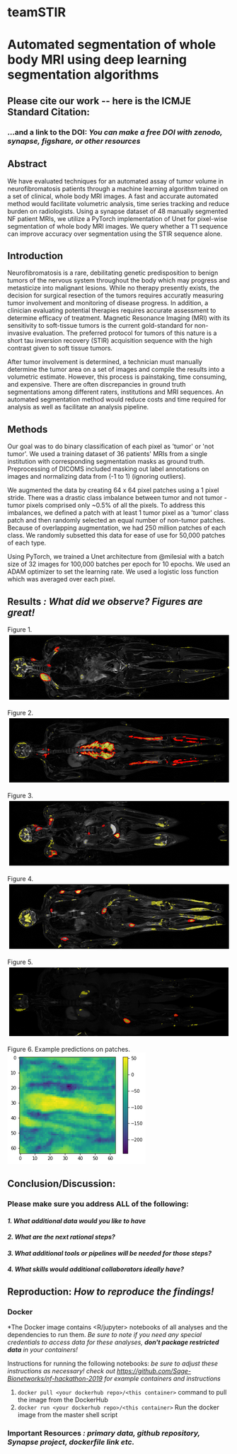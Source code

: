 # teamSTIR

# Automated segmentation of whole body MRI using deep learning segmentation algorithms

## Please cite our work -- here is the ICMJE Standard Citation:

### ...and a link to the DOI: *You can make a free DOI with zenodo, synapse, figshare, or other resources <link>*

## Abstract 
We have evaluated techniques for an automated assay of tumor volume in neurofibromatosis patients through a machine learning algorithm trained on a set of clinical, whole body MRI images. A fast and accurate automated method would facilitate volumetric analysis, time series tracking and reduce burden on radiologists. Using a synapse dataset of 48 manually segmented NF patient MRIs, we utilize a PyTorch implementation of Unet for pixel-wise segmentation of whole body MRI images. We query whether a T1 sequence can improve accuracy over segmentation using the STIR sequence alone.

## Introduction
Neurofibromatosis is a rare, debilitating genetic predisposition to benign tumors of the nervous system throughout the body which may progress and metasticize into malignant lesions. While no therapy presently exists, the decision for surgical resection of the tumors requires accuratly measuring tumor involvement and monitoring of disease progress. In addition, a clinician evaluating potential therapies requires accurate assessment to determine efficacy of treatment. Magnetic Resonance Imaging (MRI) with its sensitivity to soft-tissue tumors is the current gold-standard for non-invasive evaluation. The preferred protocol for tumors of this nature is a short tau inversion recovery (STIR) acquisition sequence with the high contrast given to soft tissue tumors.

After tumor involvement is determined, a technician must manually determine the tumor area on a set of images and compile the results into a volumetric estimate. However, this process is painstaking, time consuming, and expensive. There are often discrepancies in ground truth segmentations among different raters, institutions and MRI sequences. An automated segmentation method would reduce costs and time required for analysis as well as facilitate an analysis pipeline.

## Methods
Our goal was to do binary classification of each pixel as 'tumor' or 'not tumor'. We used a training dataset of 36 patients' MRIs from a single institution with corresponding segmentation masks as ground truth. Preprocessing of DICOMS included masking out label annotations on images and normalizing data from (-1 to 1) (ignoring outliers).

We augmented the data by creating 64 x 64 pixel patches using a 1 pixel stride. There was a drastic class imbalance between tumor and not tumor - tumor pixels comprised only ~0.5% of all the pixels. To address this imbalances, we defined a patch with at least 1 tumor pixel as a 'tumor' class patch and then randomly selected an equal number of non-tumor patches. Because of overlapping augmentation, we had 250 million patches of each class. We randomly subsetted this data for ease of use for 50,000 patches of each type.

Using PyTorch, we trained a Unet architecture from @milesial with a batch size of 32 images for 100,000 batches per epoch for 10 epochs. We used an ADAM optimizer to set the learning rate. We used a logistic loss function which was averaged over each pixel.

## Results *: What did we observe? Figures are great!*
Figure 1.
![Example 1](https://github.com/SVAI/teamSTIR/blob/master/imex1.png)

Figure 2.
![Example 2](https://github.com/SVAI/teamSTIR/blob/master/imex2.png)

Figure 3.
![Example 3](https://github.com/SVAI/teamSTIR/blob/master/imex3.png)

Figure 4.
![Example 4](https://github.com/SVAI/teamSTIR/blob/master/imex4.png)

Figure 5.
![Example 5](https://github.com/SVAI/teamSTIR/blob/master/imex5.png)

Figure 6. Example predictions on patches.
![Pred 1](https://github.com/SVAI/teamSTIR/blob/master/unthresholded_pred1.png)



## Conclusion/Discussion: 

### Please make sure you address ALL of the following:

#### *1. What additional data would you like to have*

#### *2. What are the next rational steps?* 

#### *3. What additional tools or pipelines will be needed for those steps?*

#### *4. What skills would additional collaborators ideally have?*

## Reproduction: *How to reproduce the findings!*

### Docker

*The Docker image contains <R/jupyter> notebooks of all analyses and the dependencies to run them. *Be sure to note if you need any special credentials to access data for these analyses, **don't package restricted data** in your containers!*

Instructions for running the following notebooks: *be sure to adjust these instructions as necessary! check out https://github.com/Sage-Bionetworks/nf-hackathon-2019 for example containers and instructions*

1. `docker pull <your dockerhub repo>/<this container>` command to pull the image from the DockerHub
2. `docker run <your dockerhub repo>/<this container>` Run the docker image from the master shell script

### Important Resources *: primary data, github repository, Synapse project, dockerfile link etc.*


